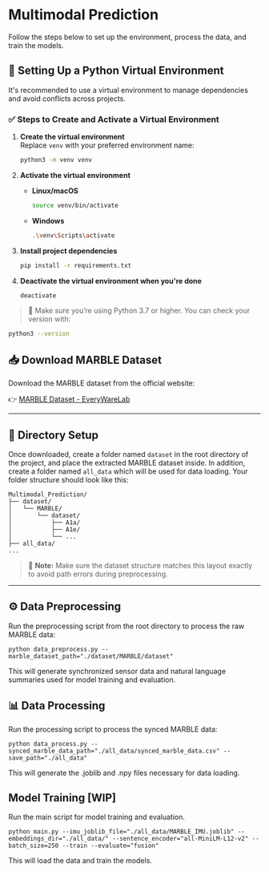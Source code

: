# Multimodal Prediction
Follow the steps below to set up the environment, process the data, and train the models.

## 🐍 Setting Up a Python Virtual Environment

It's recommended to use a virtual environment to manage dependencies and avoid conflicts across projects.

### ✅ Steps to Create and Activate a Virtual Environment

1. **Create the virtual environment**  
   Replace `venv` with your preferred environment name:
   ```bash
   python3 -m venv venv
   ```

2. **Activate the virtual environment**

   - **Linux/macOS**
     ```bash
     source venv/bin/activate
     ```

   - **Windows**
     ```bash
     .\venv\Scripts\activate
     ```

3. **Install project dependencies**
   ```bash
   pip install -r requirements.txt
   ```

4. **Deactivate the virtual environment when you're done**
   ```bash
   deactivate
   ```

> 📌 Make sure you’re using Python 3.7 or higher. You can check your version with:
```bash
python3 --version
```

## 📥 Download MARBLE Dataset

Download the MARBLE dataset from the official website:

👉 [MARBLE Dataset - EveryWareLab](https://everywarelab.di.unimi.it/index.php/research/datasets/220-marble-dataset-multi-inhabitant-activities-of-daily-living-combining-wearable-and-environmental-sensors-data)

---

## 📁 Directory Setup

Once downloaded, create a folder named `dataset` in the root directory of the project, and place the extracted MARBLE dataset inside. In addition, create a folder named `all_data` which will be used for data loading. Your folder structure should look like this:

```
Multimodal_Prediction/
├── dataset/
│   └── MARBLE/
│       └── dataset/
│           ├── A1a/
│           ├── A1e/
│           └── ...
├── all_data/
...
```

> 📝 **Note:** Make sure the dataset structure matches this layout exactly to avoid path errors during preprocessing.

---

## ⚙️ Data Preprocessing

Run the preprocessing script from the root directory to process the raw MARBLE data:

```
python data_preprocess.py --marble_dataset_path="./dataset/MARBLE/dataset"
```

This will generate synchronized sensor data and natural language summaries used for model training and evaluation.

## 📊 Data Processing

Run the processing script to process the synced MARBLE data:

```
python data_process.py --synced_marble_data_path="./all_data/synced_marble_data.csv" --save_path="./all_data"
```

This will generate the .joblib and .npy files necessary for data loading.

## Model Training [WIP]

Run the main script for model training and evaluation.

```
python main.py --imu_joblib_file="./all_data/MARBLE_IMU.joblib" --embeddings_dir="./all_data/" --sentence_encoder="all-MiniLM-L12-v2" --batch_size=250 --train --evaluate="fusion"
```

This will load the data and train the models.